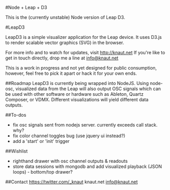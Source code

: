 #Node + Leap + D3

This is the (currently unstable) Node version of Leap D3.

#LeapD3

LeapD3 is a simple visualizer application for the Leap device. It uses D3.js to render scalable vector graphics (SVG) in the browser.

For more info and to watch for updates, visit http://knaut.net
If you're like to get in touch directly, drop me a line at info@knaut.net

This is a work in progress and not yet designed for public consumption, however, feel free to pick it apart or hack it for your own ends.

##Roadmap
LeapD3 is currently being wrapped into NodeJS. Using node-osc, visualized data from the Leap will also output OSC signals which can be used with other software or hardware such as Ableton, Quartz Composer, or VDMX. Different visualizations will yield different data outputs.

##To-dos
- fix osc signals sent from nodejs server. currently exceeds call stack. why?
- fix color channel toggles bug (use jquery ui instead?)
- add a 'start' or 'init' trigger

##Wishlist
- righthand drawer with osc channel outputs & readouts
- store data sessions with mongodb and add visualized playback (JSON loops) - bottom/top drawer?


##Contact
https://twitter.com/_knaut
knaut.net
info@knaut.net

